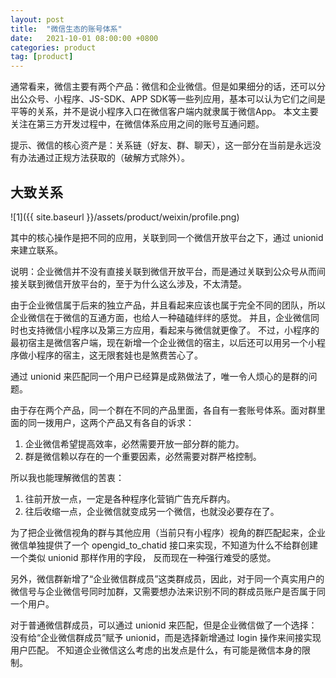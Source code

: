```yaml
---
layout: post
title:  "微信生态的账号体系"
date:   2021-10-01 08:00:00 +0800
categories: product
tag: [product]
---
```

通常看来，微信主要有两个产品：微信和企业微信。但是如果细分的话，还可以分出公众号、小程序、JS-SDK、APP SDK等一些列应用，基本可以认为它们之间是平等的关系，并不是说小程序入口在微信客户端内就隶属于微信App。
本文主要关注在第三方开发过程中，在微信体系应用之间的账号互通问题。

提示、微信的核心资产是：关系链（好友、群、聊天），这一部分在当前是永远没有办法通过正规方法获取的（破解方式除外）。

<!-- more -->

## 大致关系

![1]({{ site.baseurl }}/assets/product/weixin/profile.png)

其中的核心操作是把不同的应用，关联到同一个微信开放平台之下，通过 unionid 来建立联系。

说明：企业微信并不没有直接关联到微信开放平台，而是通过关联到公众号从而间接关联到微信开放平台的，至于为什么这么涉及，不太清楚。

由于企业微信属于后来的独立产品，并且看起来应该也属于完全不同的团队，所以企业微信在于微信的互通方面，也给人一种磕磕绊绊的感觉。
并且，企业微信同时也支持微信小程序以及第三方应用，看起来与微信就更像了。
不过，小程序的最初宿主是微信客户端，现在新增一个企业微信的宿主，以后还可以用另一个小程序做小程序的宿主，这无限套娃也是煞费苦心了。

通过 unionid 来匹配同一个用户已经算是成熟做法了，唯一令人烦心的是群的问题。

由于存在两个产品，同一个群在不同的产品里面，各自有一套账号体系。面对群里面的同一拨用户，这两个产品又有各自的诉求：

1. 企业微信希望提高效率，必然需要开放一部分群的能力。
2. 群是微信赖以存在的一个重要因素，必然需要对群严格控制。

所以我也能理解微信的苦衷：

1. 往前开放一点，一定是各种程序化营销广告充斥群内。
2. 往后收缩一点，企业微信就变成另一个微信，也就没必要存在了。

为了把企业微信视角的群与其他应用（当前只有小程序）视角的群匹配起来，企业微信单独提供了一个 opengid_to_chatid 接口来实现，不知道为什么不给群创建一个类似 unionid 那样作用的字段，
反而现在一种强行难受的感觉。 

另外，微信群新增了“企业微信群成员”这类群成员，因此，对于同一个真实用户的微信号与企业微信号同时加群，又需要想办法来识别不同的群成员账户是否属于同一个用户。

对于普通微信群成员，可以通过 unionid 来匹配，但是企业微信做了一个选择：没有给“企业微信群成员”赋予 unionid，而是选择新增通过 login 操作来间接实现用户匹配。
不知道企业微信这么考虑的出发点是什么，有可能是微信本身的限制。

